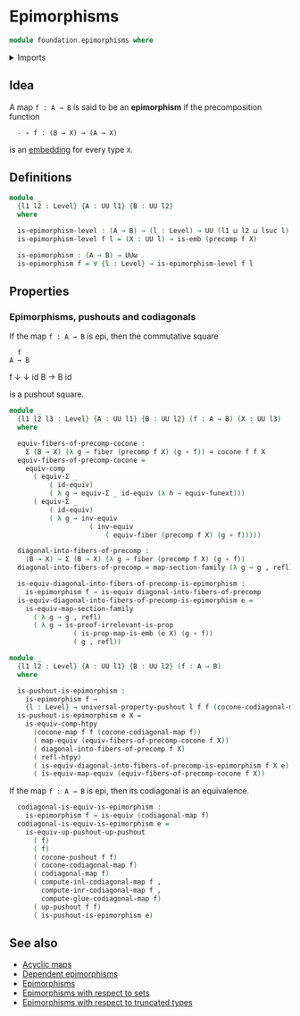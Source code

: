 # Epimorphisms

```agda
module foundation.epimorphisms where
```

<details><summary>Imports</summary>

```agda
open import foundation.dependent-pair-types
open import foundation.function-extensionality
open import foundation.propositional-maps
open import foundation.sections
open import foundation.universe-levels

open import foundation-core.commuting-squares-of-maps
open import foundation-core.embeddings
open import foundation-core.equivalences
open import foundation-core.fibers-of-maps
open import foundation-core.function-types
open import foundation-core.functoriality-dependent-pair-types
open import foundation-core.homotopies
open import foundation-core.identity-types
open import foundation-core.propositions

open import synthetic-homotopy-theory.cocones-under-spans
open import synthetic-homotopy-theory.codiagonals-of-maps
open import synthetic-homotopy-theory.pushouts
open import synthetic-homotopy-theory.universal-property-pushouts
```

</details>

## Idea

A map `f : A → B` is said to be an **epimorphism** if the precomposition
function

```text
  - ∘ f : (B → X) → (A → X)
```

is an [embedding](foundation-core.embeddings.md) for every type `X`.

## Definitions

```agda
module _
  {l1 l2 : Level} {A : UU l1} {B : UU l2}
  where

  is-epimorphism-level : (A → B) → (l : Level) → UU (l1 ⊔ l2 ⊔ lsuc l)
  is-epimorphism-level f l = (X : UU l) → is-emb (precomp f X)

  is-epimorphism : (A → B) → UUω
  is-epimorphism f = ∀ {l : Level} → is-epimorphism-level f l
```

## Properties

### Epimorphisms, pushouts and codiagonals

If the map `f : A → B` is epi, then the commutative square

      f
    A → B

f ↓ ↓ id B → B id

is a pushout square.

```agda
module _
  {l1 l2 l3 : Level} {A : UU l1} {B : UU l2} (f : A → B) (X : UU l3)
  where

  equiv-fibers-of-precomp-cocone :
    Σ (B → X) (λ g → fiber (precomp f X) (g ∘ f)) ≃ cocone f f X
  equiv-fibers-of-precomp-cocone =
    equiv-comp
      ( equiv-Σ _
          ( id-equiv)
          ( λ g → equiv-Σ _ id-equiv (λ h → equiv-funext)))
      ( equiv-Σ _
          ( id-equiv)
          ( λ g → inv-equiv
                    ( inv-equiv
                        ( equiv-fiber (precomp f X) (g ∘ f)))))

  diagonal-into-fibers-of-precomp :
    (B → X) → Σ (B → X) (λ g → fiber (precomp f X) (g ∘ f))
  diagonal-into-fibers-of-precomp = map-section-family (λ g → g , refl)

  is-equiv-diagonal-into-fibers-of-precomp-is-epimorphism :
    is-epimorphism f → is-equiv diagonal-into-fibers-of-precomp
  is-equiv-diagonal-into-fibers-of-precomp-is-epimorphism e =
    is-equiv-map-section-family
      ( λ g → g , refl)
      ( λ g → is-proof-irrelevant-is-prop
                ( is-prop-map-is-emb (e X) (g ∘ f))
                ( g , refl))

module _
  {l1 l2 : Level} {A : UU l1} {B : UU l2} (f : A → B)
  where

  is-pushout-is-epimorphism :
    is-epimorphism f →
    {l : Level} → universal-property-pushout l f f (cocone-codiagonal-map f)
  is-pushout-is-epimorphism e X =
    is-equiv-comp-htpy
      (cocone-map f f (cocone-codiagonal-map f))
      ( map-equiv (equiv-fibers-of-precomp-cocone f X))
      ( diagonal-into-fibers-of-precomp f X)
      ( refl-htpy)
      ( is-equiv-diagonal-into-fibers-of-precomp-is-epimorphism f X e)
      ( is-equiv-map-equiv (equiv-fibers-of-precomp-cocone f X))
```

If the map `f : A → B` is epi, then its codiagonal is an equivalence.

```agda
  codiagonal-is-equiv-is-epimorphism :
    is-epimorphism f → is-equiv (codiagonal-map f)
  codiagonal-is-equiv-is-epimorphism e =
    is-equiv-up-pushout-up-pushout
      ( f)
      ( f)
      ( cocone-pushout f f)
      ( cocone-codiagonal-map f)
      ( codiagonal-map f)
      ( compute-inl-codiagonal-map f ,
        compute-inr-codiagonal-map f ,
        compute-glue-codiagonal-map f)
      ( up-pushout f f)
      ( is-pushout-is-epimorphism e)
```

## See also

- [Acyclic maps](synthetic-homotopy-theory.acyclic-maps.md)
- [Dependent epimorphisms](foundation.dependent-epimorphisms.md)
- [Epimorphisms](foundation.epimorphisms.md)
- [Epimorphisms with respect to sets](foundation.epimorphisms-with-respect-to-sets.md)
- [Epimorphisms with respect to truncated types](foundation.epimorphisms-with-respect-to-truncated-types.md)
